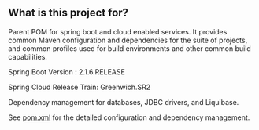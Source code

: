 ## What is this project for? ##

Parent POM for spring boot and cloud enabled services. It provides common Maven configuration and dependencies for the suite of projects, and common profiles used for build environments and other common build capabilities.

Spring Boot Version : 2.1.6.RELEASE

Spring Cloud Release Train: Greenwich.SR2

Dependency management for databases, JDBC drivers, and Liquibase.

See [pom.xml](https://github.ec.va.gov/EPMO/vop-framework/blob/master/vop-framework-parentpom/pom.xml) for the detailed configuration and dependency management.
